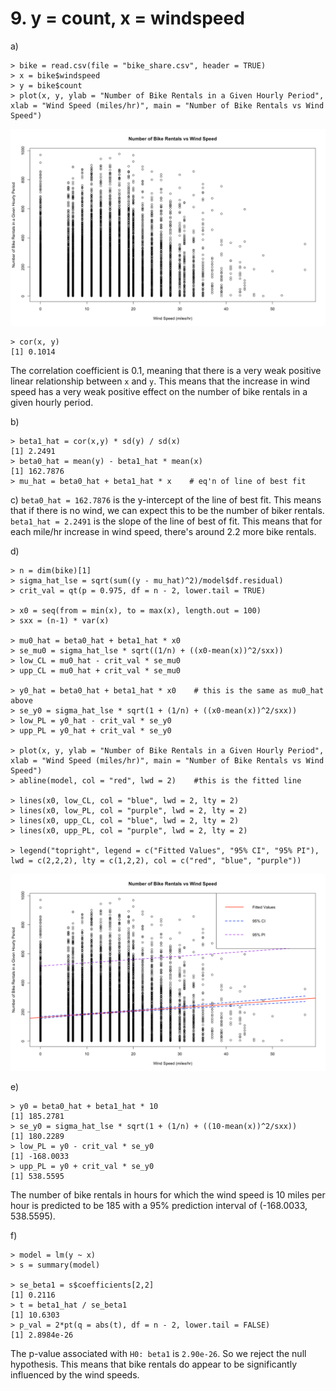 # 9. y = count, x = windspeed

a)
```
> bike = read.csv(file = "bike_share.csv", header = TRUE)
> x = bike$windspeed
> y = bike$count
> plot(x, y, ylab = "Number of Bike Rentals in a Given Hourly Period", xlab = "Wind Speed (miles/hr)", main = "Number of Bike Rentals vs Wind Speed")

```

![pic1](https://raw.githubusercontent.com/Jami159/stat331/master/a1/pic5.png)

```
> cor(x, y) 
[1] 0.1014
```

The correlation coefficient is 0.1, meaning that there is a very weak positive linear relationship between `x` and `y`.
This means that the increase in wind speed has a very weak positive effect on the number of bike rentals in a given hourly period.

b)
```
> beta1_hat = cor(x,y) * sd(y) / sd(x)
[1] 2.2491
> beta0_hat = mean(y) - beta1_hat * mean(x)
[1] 162.7876
> mu_hat = beta0_hat + beta1_hat * x    # eq'n of line of best fit 
```

c)
`beta0_hat = 162.7876` is the y-intercept of the line of best fit.
This means that if there is no wind, we can expect this to be the number of biker rentals.
`beta1_hat = 2.2491` is the slope of the line of best of fit.
This means that for each mile/hr increase in wind speed, there's around 2.2 more bike rentals.

d)
```
> n = dim(bike)[1]
> sigma_hat_lse = sqrt(sum((y - mu_hat)^2)/model$df.residual)
> crit_val = qt(p = 0.975, df = n - 2, lower.tail = TRUE)

> x0 = seq(from = min(x), to = max(x), length.out = 100)
> sxx = (n-1) * var(x)

> mu0_hat = beta0_hat + beta1_hat * x0
> se_mu0 = sigma_hat_lse * sqrt((1/n) + ((x0-mean(x))^2/sxx))
> low_CL = mu0_hat - crit_val * se_mu0
> upp_CL = mu0_hat + crit_val * se_mu0

> y0_hat = beta0_hat + beta1_hat * x0    # this is the same as mu0_hat above
> se_y0 = sigma_hat_lse * sqrt(1 + (1/n) + ((x0-mean(x))^2/sxx))
> low_PL = y0_hat - crit_val * se_y0
> upp_PL = y0_hat + crit_val * se_y0

> plot(x, y, ylab = "Number of Bike Rentals in a Given Hourly Period", xlab = "Wind Speed (miles/hr)", main = "Number of Bike Rentals vs Wind Speed")
> abline(model, col = "red", lwd = 2)    #this is the fitted line

> lines(x0, low_CL, col = "blue", lwd = 2, lty = 2)
> lines(x0, low_PL, col = "purple", lwd = 2, lty = 2)
> lines(x0, upp_CL, col = "blue", lwd = 2, lty = 2)
> lines(x0, upp_PL, col = "purple", lwd = 2, lty = 2)

> legend("topright", legend = c("Fitted Values", "95% CI", "95% PI"), lwd = c(2,2,2), lty = c(1,2,2), col = c("red", "blue", "purple"))
```

![pic2](https://raw.githubusercontent.com/Jami159/stat331/master/a1/pic6.png)

e)
```
> y0 = beta0_hat + beta1_hat * 10
[1] 185.2781
> se_y0 = sigma_hat_lse * sqrt(1 + (1/n) + ((10-mean(x))^2/sxx))
[1] 180.2289
> low_PL = y0 - crit_val * se_y0
[1] -168.0033
> upp_PL = y0 + crit_val * se_y0
[1] 538.5595
```

The number of bike rentals in hours for which the wind speed is 10 miles per hour is predicted to be 185 with a 95% prediction interval of (-168.0033, 538.5595).

f)
```
> model = lm(y ~ x)
> s = summary(model)

> se_beta1 = s$coefficients[2,2]
[1] 0.2116
> t = beta1_hat / se_beta1
[1] 10.6303
> p_val = 2*pt(q = abs(t), df = n - 2, lower.tail = FALSE)
[1] 2.8984e-26
```

The p-value associated with `H0: beta1` is `2.90e-26`. So we reject the null hypothesis. This means that bike rentals do appear to be significantly influenced by the wind speeds.

